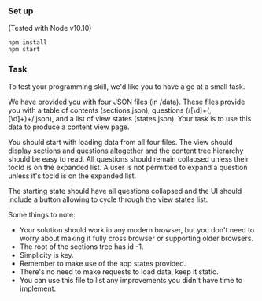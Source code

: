 ### Set up

(Tested with Node v10.10)

```
npm install
npm start
```

### Task

To test your programming skill, we'd like you to have a go at a small task.

We have provided you with four JSON files (in /data). These files provide you with a table of contents (sections.json), questions (/[\d]+(,[\d]+)+/.json), and a list of view states (states.json). Your task is to use this data to produce a content view page.

You should start with loading data from all four files. 
The view should display sections and questions altogether and the content tree hierarchy should be easy to read. 
All questions should remain collapsed unless their tocId is on the expanded list. 
A user is not permitted to expand a question unless it's tocId is on the expanded list.

The starting state should have all questions collapsed and the UI should include a button allowing to cycle through the view states list.


Some things to note:
* Your solution should work in any modern browser, but you don't need to worry about making it fully cross browser or supporting older browsers.
* The root of the sections tree has id -1.
* Simplicity is key.
* Remember to make use of the app states provided.
* There's no need to make requests to load data, keep it static. 
* You can use this file to list any improvements you didn't have time to implement. 
 